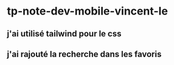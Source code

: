 # tp-note-dev-mobile-vincent-le
 
## j'ai utilisé tailwind pour le css

## j'ai rajouté la recherche dans les favoris
